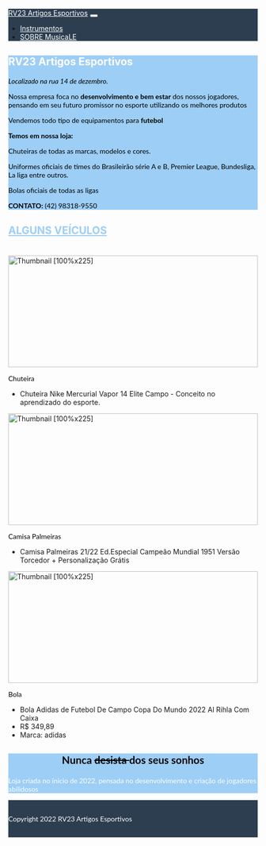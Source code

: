 <!DOCTYPE html>
<html lang="pt-br">
 <head>
 <meta charset="UTF-8">
 <meta http-equiv="X-UA-Compatible" content="IE=edge">
 <meta name="viewport" content="width=device-width, initial-scale=1.0">
 <meta name="description" content="Um portifolio falando um pouco de mim e de alguns projetos que ja fiz">
 <title>RV23 Artigos Esportivos</title>
 <link rel="stylesheet" href="https://stackpath.bootstrapcdn.com/bootstrap/4.1.3/css/bootstrap.min.css"
 integrity="sha384-MCw98/SFnGE8fJT3GXwEOngsV7Zt27NXFoaoApmYm81iuXoPkFOJwJ8ERdknLPMO" crossorigin="anonymous">
 <script src="https://stackpath.bootstrapcdn.com/bootstrap/4.1.3/js/bootstrap.min.js"
 integrity="sha384-ChfqqxuZUCnJSK3+MXmPNIyE6ZbWh2IMqE241rYiqJxyMiZ6OW/JmZQ5stwEULTy"
 crossorigin="anonymous"></script>
 <script src="https://code.jquery.com/jquery-3.3.1.slim.min.js"
 integrity="sha384-q8i/X+965DzO0rT7abK41JStQIAqVgRVzpbzo5smXKp4YfRvH+8abtTE1Pi6jizo"
 crossorigin="anonymous"></script>
 <script src="https://cdnjs.cloudflare.com/ajax/libs/popper.js/1.14.3/umd/popper.min.js"
 integrity="sha384-ZMP7rVo3mIykV+2+9J3UJ46jBk0WLaUAdn689aCwoqbBJiSnjAK/l8WvCWPIPm49"
 crossorigin="anonymous"></script>
 <script src="https://kit.fontawesome.com/b37184322b.js" crossorigin="anonymous"></script>
 <style>
 .foto-perfil {
 height: 100%;
 width: auto;
 max-width: 100%;
 border-radius: 50%;
 }
 .corPrimaria {
 background-color: #1089ec67
 }
 .corSecundaria {
 background-color: #2c3e50
 }
 p {
 font-family:Lato, 'Helvetica Neue', Arial, Helvetica, sans-serif;
 color: black !important;
 }
 .icones {
 padding-left: 5px;
 }

 .titulosBrancos {
 text-decoration: underline;
 text-underline-position: below;
 padding-bottom: 20px;
 text-transform: uppercase;
 font-weight: 700;
 color:white;
 }
 .titulosVerdes {
 text-decoration: underline;
 text-underline-position: below;
 padding-bottom: 20px;
 text-transform: uppercase;
 font-weight: 700;
 color:#1089ec67;
 }
 .textoBranco {
 color:white !important;
 }
 .jumbotron{
 margin-bottom: 0px;
 }
 .textoFooter {
 margin:0px;
 padding-top: 15px;
 padding-bottom: 15px;
 }
 html {
 scroll-behavior: smooth;
 }
 </style>
</head>
<body>
 <nav class="corSecundaria navbar navbar-expand-lg navbar-light">
 <a class="navbar-brand textoBranco" href="#">RV23 Artigos Esportivos</a>
 <button class="navbar-toggler" type="button" data-toggle="collapse" data-target="#navbarSupportedContent"
 aria-controls="navbarSupportedContent" aria-expanded="false" aria-label="Toggle navigation">
 <span class="navbar-toggler-icon"></span>
 </button>

 <div class="collapse navbar-collapse" id="navbarSupportedContent">
 <ul class="navbar-nav mr-auto">

 </ul>
 <ul class="navbar-nav">
 <li class="nav-item">
 <a class="nav-link textoBranco" href="#projetos">Instrumentos</a>
 </li>
 <li class="nav-item">
 <a class="nav-link textoBranco" href="#sobre-mim">SOBRE MusicaLE</a>
 </li>
 </ul>
 </div>
 </nav>

 <meta charset="UTF-8">
 <link rel = "stylesheet" href = "style.css">
 <section class="jumbotron text-center corPrimaria">
 <div class="container">

 <h1 class="jumbotron-heading textoBranco">RV23 Artigos Esportivos</h1>

 <p> <i>Localizado na rua 14 de dezembro. </i> </p>
<p> Nossa empresa foca no <strong>desenvolvimento e bem estar</strong> dos nossos jogadores, pensando em seu futuro promissor no esporte utilizando os melhores produtos<p>
<p> Vendemos todo tipo de equipamentos para <strong>futebol</strong></p>
<p> <b>Temos em nossa loja:</b> </p>
<p> Chuteiras de todas as marcas, modelos e cores.</p>
<p> Uniformes oficiais de times do Brasileirão série A e B, Premier League, Bundesliga, La liga entre outros.</p>
<p> Bolas oficiais de todas as ligas</p></b> </p>

<p> <b> CONTATO: </b> (42) 98318-9550 </b> </p>



 </div>
 </section>
 <div class="album py-5 bg-light" id="projetos"> 
 <div class="container">
 <h2 class="jumbotron-heading text-center titulosVerdes">Alguns veículos</h2>
 <div class="row">
 <div class="col-md-4">
 <div class="card mb-4 shadow-sm">
 <img class="card-img-top"
 data-src="holder.js/100px225?theme=thumb&amp;bg=55595c&amp;fg=eceeef&amp;text=Thumbnail"
 alt="Thumbnail [100%x225]" style="height: 225px; width: 100%; display: block;"
 src="https://quatrorodas.abril.com.br/wp-content/uploads/2016/01/56995e9b0e21630a3e0eddb9qr-589-gds-brasileiros-01-e1538057492421.jpeg?quality=70&strip=info" data-holder-rendered="true">
 <div class="card-body">
 <p class="card-text">Chuteira</p>
 <ul>
 <li>Chuteira Nike Mercurial Vapor 14 Elite Campo - Conceito no aprendizado do esporte.</li>
 
 </ul>
 <div class="d-flex justify-content-between align-items-center">
 <div class="btn-group">

 </div>
 </div>
 </div>
 </div>
 </div>
 <div class="col-md-4">
 <div class="card mb-4 shadow-sm">
 <img class="card-img-top"
 data-src="holder.js/100px225?theme=thumb&amp;bg=55595c&amp;fg=eceeef&amp;text=Thumbnail"
 alt="Thumbnail [100%x225]" style="height: 225px; width: 100%; display: block;"
 src="https://cdn.autopapo.com.br/box/uploads/2020/02/14171412/escort-1985-br-xr3-claudinei-1.jpg" data-holder-rendered="true">
 <div class="card-body">
 <p class="card-text">Camisa Palmeiras</p>
 <ul>
 <li>Camisa Palmeiras 21/22 Ed.Especial Campeão Mundial 1951 Versão Torcedor + Personalização Grátis</li>
 
 </ul>
 <div class="d-flex justify-content-between align-items-center">
 <div class="btn-group">
 </div>
 </div>
 </div>
 </div>
 </div>
 <div class="col-md-4">
 <div class="card mb-4 shadow-sm">
 <img class="card-img-top"
 data-src="holder.js/100px225?theme=thumb&amp;bg=55595c&amp;fg=eceeef&amp;text=Thumbnail"
 alt="Thumbnail [100%x225]" style="height: 225px; width: 100%; display: block;"
 src="[https://www.pastorecc.com.br/site/photos/cars/1401/bg_CYDcw6ICLFkTbiCUaXsv.jpeg](https://s2-ge.glbimg.com/wDq5ILgP1ljihHe2feOQYZz9czU=/0x0:1280x853/924x0/smart/filters:strip_icc()/i.s3.glbimg.com/v1/AUTH_bc8228b6673f488aa253bbcb03c80ec5/internal_photos/bs/2022/p/k/onPKtcTjOAqKbcHeHIxw/thumbnail-3-official-match-ball-world-cup-2022.jpg)" data-holder-rendered="true">
 <div class="card-body">
 <p class="card-text">Bola</p>
 <ul>
 <li>Bola Adidas de Futebol De Campo Copa Do Mundo 2022 Al Rihla Com Caixa</li>
 <li>R$ 349,89</li>
 <li>Marca: adidas</li>
 </ul>
 </div>
 </div>
 </div>
 </div>
 </div>
 </div>
 </div> 

 <!-- Sobre Mim -->
 <section class="jumbotron text-center corPrimaria" id="sobre-mim">
 <div class="containee">
 <h2 class="jumbotron-heading titulosBrancos"><p align=center> Nunca <strike> desista </strike> dos seus sonhos </p></h2>
 <p class="lead textoBranco"> Loja criada no ínicio de 2022, pensada no desenvolvimento e criação de jogadores abilidosos </p>
 </div>
 </section>


 <!-- Footer -->
 <footer class="text-center corSecundaria textoFooter">
 <p class="textoBranco">Copyright 2022 RV23 Artigos Esportivos</p>
 </footer>
</body>
</html>
